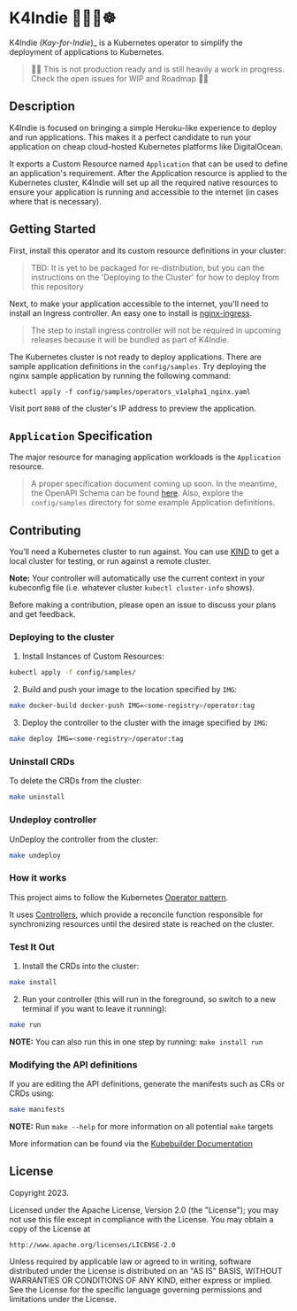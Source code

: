 # K4Indie 👷🏼‍♀️☸️ 

K4Indie _(Kay-for-Indie_)_ is a Kubernetes operator to simplify the deployment of applications to Kubernetes. 

> 🚧🚧 This is not production ready and is still heavily a work in progress. Check the open issues for WIP and Roadmap 🚧🚧 

## Description
K4Indie is focused on bringing a simple Heroku-like experience to deploy and run applications. This makes it a perfect candidate to run your application on cheap cloud-hosted Kubernetes platforms like DigitalOcean.

It exports a Custom Resource named `Application` that can be used to define an application's requirement.
After the Application resource is applied to the Kubernetes cluster, K4Indie will set up all the required native resources to ensure your application is running and accessible to the internet (in cases where that is necessary).

## Getting Started
First, install this operator and its custom resource definitions in your cluster:

> TBD: It is yet to be packaged for re-distribution, but you can the instructions on the 'Deploying to the Cluster' for how to deploy from this repository


Next, to make your application accessible to the internet, you'll need
to install an Ingress controller. An easy one to install is [nginx-ingress](https://docs.nginx.com/nginx-ingress-controller/installation/installation-with-helm/).

> The step to install ingress controller will not be required in upcoming releases because it will be bundled as part of K4Indie.

The Kubernetes cluster is not ready to deploy applications. There are sample application definitions in the `config/samples`. Try deploying the nginx sample application by running the following command:

```
kubectl apply -f config/samples/operators_v1alpha1_nginx.yaml
```

Visit port `8080` of the cluster's IP address to preview the application.

## `Application` Specification
The major resource for managing application workloads is the `Application` resource. 

> A proper specification document coming up soon. In the meantime, the OpenAPI Schema can be found [here](config/crd/bases/operators.k4indie.io_applications.yaml). Also, explore the `config/samples` directory for some example Application definitions.

## Contributing
You’ll need a Kubernetes cluster to run against. You can use [KIND](https://sigs.k8s.io/kind) to get a local cluster for testing, or run against a remote cluster.

**Note:** Your controller will automatically use the current context in your kubeconfig file (i.e. whatever cluster `kubectl cluster-info` shows).

Before making a contribution, please open an issue to discuss your plans and get feedback.

### Deploying to the cluster
1. Install Instances of Custom Resources:

```sh
kubectl apply -f config/samples/
```

2. Build and push your image to the location specified by `IMG`:

```sh
make docker-build docker-push IMG=<some-registry>/operator:tag
```

3. Deploy the controller to the cluster with the image specified by `IMG`:

```sh
make deploy IMG=<some-registry>/operator:tag
```

### Uninstall CRDs
To delete the CRDs from the cluster:

```sh
make uninstall
```

### Undeploy controller
UnDeploy the controller from the cluster:

```sh
make undeploy
```

### How it works
This project aims to follow the Kubernetes [Operator pattern](https://kubernetes.io/docs/concepts/extend-kubernetes/operator/).

It uses [Controllers](https://kubernetes.io/docs/concepts/architecture/controller/),
which provide a reconcile function responsible for synchronizing resources until the desired state is reached on the cluster.

### Test It Out
1. Install the CRDs into the cluster:

```sh
make install
```

2. Run your controller (this will run in the foreground, so switch to a new terminal if you want to leave it running):

```sh
make run
```

**NOTE:** You can also run this in one step by running: `make install run`

### Modifying the API definitions
If you are editing the API definitions, generate the manifests such as CRs or CRDs using:

```sh
make manifests
```

**NOTE:** Run `make --help` for more information on all potential `make` targets

More information can be found via the [Kubebuilder Documentation](https://book.kubebuilder.io/introduction.html)

## License

Copyright 2023.

Licensed under the Apache License, Version 2.0 (the "License");
you may not use this file except in compliance with the License.
You may obtain a copy of the License at

    http://www.apache.org/licenses/LICENSE-2.0

Unless required by applicable law or agreed to in writing, software
distributed under the License is distributed on an "AS IS" BASIS,
WITHOUT WARRANTIES OR CONDITIONS OF ANY KIND, either express or implied.
See the License for the specific language governing permissions and
limitations under the License.

